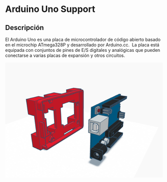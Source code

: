 # Arduino Uno Support

## Descripción

El Arduino Uno es una placa de microcontrolador de código abierto basado en el microchip ATmega328P y desarrollado por Arduino.cc. ​​ La placa está equipada con conjuntos de pines de E/S digitales y analógicas que pueden conectarse a varias placas de expansión y otros circuitos.


![Arduino uno - model](https://github.com/javimostoles/Lego-arduino-components/blob/main/images/models/arduino_uno_support.png)

